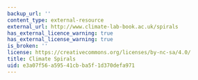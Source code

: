 ```yaml
---
backup_url: ''
content_type: external-resource
external_url: http://www.climate-lab-book.ac.uk/spirals
has_external_licence_warning: true
has_external_license_warning: true
is_broken: ''
license: https://creativecommons.org/licenses/by-nc-sa/4.0/
title: Climate Spirals
uid: e3a07f56-a595-41cb-ba5f-1d370defa971
---
```


